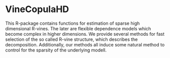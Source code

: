 # VineCopulaHD

This R-package contains functions for estimation of sparse high dimensional R-vines. 
The later are flexible dependence models which become complex in higher dimensions. 
We provide several methods for fast selection of the so called R-vine structure, which describes the decomposition.
Additionally, our methods all induce some natural method to control for the sparsity of the underlying modell.
